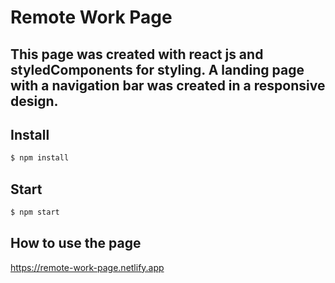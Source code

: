# Remote Work Page

## This page was created with react js and styledComponents for styling. A landing page with a navigation bar was created in a responsive design.

## Install

```sh
$ npm install
```

## Start

```sh
$ npm start
```

## How to use the page

https://remote-work-page.netlify.app
